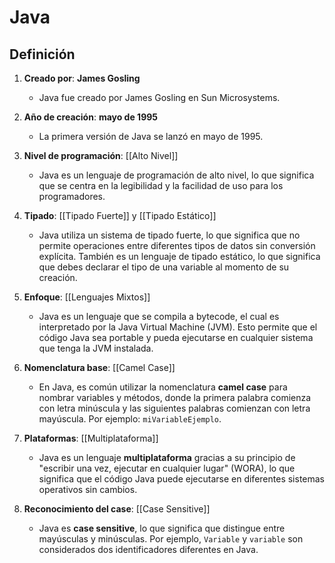 # Java

## Definición

1. **Creado por**: **James Gosling**  
   - Java fue creado por James Gosling en Sun Microsystems.

2. **Año de creación**: **mayo de 1995**  
   - La primera versión de Java se lanzó en mayo de 1995.

3. **Nivel de programación**: [[Alto Nivel]] 
   - Java es un lenguaje de programación de alto nivel, lo que significa que se centra en la legibilidad y la facilidad de uso para los programadores.

4. **Tipado**: [[Tipado Fuerte]] y [[Tipado Estático]]  
   - Java utiliza un sistema de tipado fuerte, lo que significa que no permite operaciones entre diferentes tipos de datos sin conversión explícita. También es un lenguaje de tipado estático, lo que significa que debes declarar el tipo de una variable al momento de su creación.

5. **Enfoque**: [[Lenguajes Mixtos]]
   - Java es un lenguaje que se compila a bytecode, el cual es interpretado por la Java Virtual Machine (JVM). Esto permite que el código Java sea portable y pueda ejecutarse en cualquier sistema que tenga la JVM instalada.

6. **Nomenclatura base**: [[Camel Case]]
   - En Java, es común utilizar la nomenclatura **camel case** para nombrar variables y métodos, donde la primera palabra comienza con letra minúscula y las siguientes palabras comienzan con letra mayúscula. Por ejemplo: `miVariableEjemplo`.

7. **Plataformas**: [[Multiplataforma]]
   - Java es un lenguaje **multiplataforma** gracias a su principio de "escribir una vez, ejecutar en cualquier lugar" (WORA), lo que significa que el código Java puede ejecutarse en diferentes sistemas operativos sin cambios.

8. **Reconocimiento del case**: [[Case Sensitive]]  
   - Java es **case sensitive**, lo que significa que distingue entre mayúsculas y minúsculas. Por ejemplo, `Variable` y `variable` son considerados dos identificadores diferentes en Java.